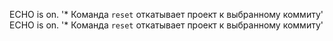 ECHO is on.
'* Команда `reset` откатывает проект к выбранному коммиту' 
ECHO is on.
'* Команда `reset` откатывает проект к выбранному коммиту' 
